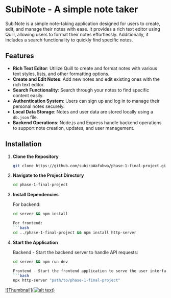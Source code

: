 # SubiNote - A simple note taker

SubiNote is a simple note-taking application designed for users to create, edit, and manage their notes with ease. It provides a rich text editor using Quill, allowing users to format their notes effortlessly. Additionally, it includes a search functionality to quickly find specific notes.

## Features

- **Rich Text Editor**: Utilize Quill to create and format notes with various text styles, lists, and other formatting options.
- **Create and Edit Notes**: Add new notes and edit existing ones with the rich text editor.
- **Search Functionality**: Search through your notes to find specific content easily.
- **Authentication System**: Users can sign up and log in to manage their personal notes securely.
- **Local Data Storage**: Notes and user data are stored locally using a `db.json` file.
- **Backend Operations**: Node.js and Express handle backend operations to support note creation, updates, and user management.

## Installation

1. **Clone the Repository**

   ```bash
   git clone https://github.com/subiraWafubwa/phase-1-final-project.git

2. **Navigate to the Project Directory**

   ```bash
   cd phase-1-final-project

3. **Install Dependencies**

    For backend:

    ```bash
    cd server && npm install

    For frontend:
    ```bash
    cd ../phase-1-final-project && npm install http-server

4. **Start the Application**

    Backend - Start the backend server to handle API requests:

    ```bash
    cd server && npm run dev

    Frontend - Start the frontend application to serve the user interface.
    ```bash
    npx http-server "path/to/phase-1-final-project"

[![Thumbnail](![alt text](image.png))](https://www.loom.com/share/a71bb9a4cc33466d99fcfd7f7c2f3935?sid=ee577d7c-5947-4bd2-af91-cb44d2a61301)
